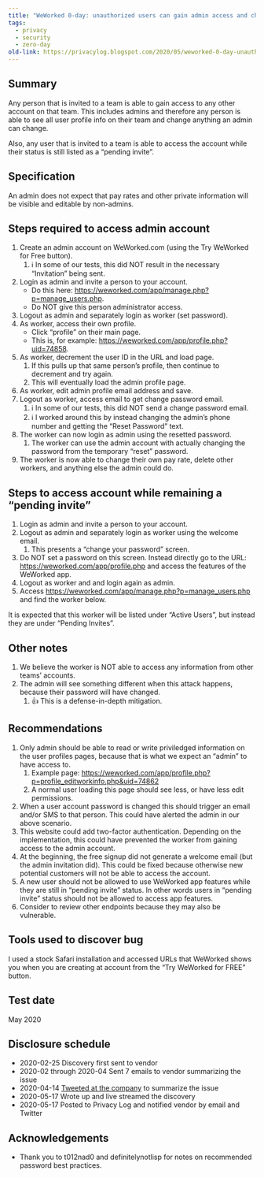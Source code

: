 ```yaml
---
title: "WeWorked 0-day: unauthorized users can gain admin access and change their own pay rate"
tags: 
  - privacy
  - security
  - zero-day	
old-link: https://privacylog.blogspot.com/2020/05/weworked-0-day-unauthorized-users-can.html
---
```


## Summary

Any person that is invited to a team is able to gain access to any other account on that team. This includes admins and therefore any person is able to see all user profile info on their team and change anything an admin can change.

Also, any user that is invited to a team is able to access the account while their status is still listed as a “pending invite”.

## Specification

An admin does not expect that pay rates and other private information will be visible and editable by non-admins.

## Steps required to access admin account

1. Create an admin account on WeWorked.com (using the Try WeWorked for Free button).
   1. ℹ️ In some of our tests, this did NOT result in the necessary “Invitation” being sent.
2. Login as admin and invite a person to your account.
   - Do this here: <https://weworked.com/app/manage.php?p=manage_users.php>.
   - Do NOT give this person administrator access.
3. Logout as admin and separately login as worker (set password).
4. As worker, access their own profile.
   - Click “profile” on their main page.
   - This is, for example: <https://weworked.com/app/profile.php?uid=74858>.
5. As worker, decrement the user ID in the URL and load page.
   1. If this pulls up that same person’s profile, then continue to decrement and try again.
   2. This will eventually load the admin profile page.
6. As worker, edit admin profile email address and save.
7. Logout as worker, access email to get change password email.
   1. ℹ️ In some of our tests, this did NOT send a change password email.
   2. ℹ️ I worked around this by instead changing the admin’s phone number and getting the “Reset Password” text.
8. The worker can now login as admin using the resetted password.
   1. The worker can use the admin account with actually changing the password from the temporary “reset” password.
9. The worker is now able to change their own pay rate, delete other workers,  and anything else the admin could do.

## Steps to access account while remaining a “pending invite”

1. Login as admin and invite a person to your account.
2. Logout as admin and separately login as worker using the welcome email.
   1. This presents a “change your password” screen.
3. Do NOT set a password on this screen. Instead directly go to the URL: <https://weworked.com/app/profile.php> and access the features of the WeWorked app.
4. Logout as worker and and login again as admin.
5. Access <https://weworked.com/app/manage.php?p=manage_users.php> and find the worker below.

It is expected that this worker will be listed under “Active Users”, but instead they are under “Pending Invites”.

## Other notes

1. We believe the worker is NOT able to access any information from other teams’ accounts.
2. The admin will see something different when this attack happens, because their password will have changed.
   1. 👍 This is a defense-in-depth mitigation.

## Recommendations

1. Only admin should be able to read or write priviledged information on the user profiles pages, because that is what we expect an “admin” to have access to.
   1. Example page: <https://weworked.com/app/profile.php?p=profile_editworkinfo.php&uid=74862>
   2. A normal user loading this page should see less, or have less edit permissions.
2. When a user account password is changed this should trigger an email and/or SMS to that person. This could have alerted the admin in our above scenario.
3. This website could add two-factor authentication. Depending on the implementation, this could have prevented the worker from gaining access to the admin account.
4. At the beginning, the free signup did not generate a welcome email (but the admin invitation did). This could be fixed because otherwise new potential customers will not be able to access the account.
5. A new user should not be allowed to use WeWorked app features while they are still in “pending invite” status. In other words users in “pending invite” status should not be allowed to access app features.
6. Consider to review other endpoints because they may also be vulnerable.

## Tools used to discover bug

I used a stock Safari installation and accessed URLs that WeWorked shows you when you are creating at account from the “Try WeWorked for FREE” button.

## Test date

May 2020

## Disclosure schedule

- 2020-02-25 Discovery first sent to vendor
- 2020-02 through 2020-04 Sent 7 emails to vendor summarizing the issue
- 2020-04-14 [Tweeted at the company](https://x.com/fulldecent/status/1250142879311433729) to summarize the issue
- 2020-05-17 Wrote up and live streamed the discovery
- 2020-05-17 Posted to Privacy Log and notified vendor by email and Twitter

## Acknowledgements

- Thank you to t012nad0 and definitelynotlisp for notes on recommended password best practices.
